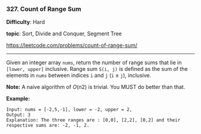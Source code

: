 ### 327. Count of Range Sum

**Difficulty**: Hard

**topic**: Sort, Divide and Conquer, Segment Tree

<https://leetcode.com/problems/count-of-range-sum/>

***

Given an integer array `nums`, return the number of range sums that lie in `[lower, upper]` inclusive.
Range sum `S(i, j)` is defined as the sum of the elements in `nums` between indices `i` and `j` (`i` ≤ `j`), inclusive.

**Note:**
A naive algorithm of *O*(*n*2) is trivial. You MUST do better than that.

**Example:**

```
Input: nums = [-2,5,-1], lower = -2, upper = 2,
Output: 3 
Explanation: The three ranges are : [0,0], [2,2], [0,2] and their respective sums are: -2, -1, 2.
```